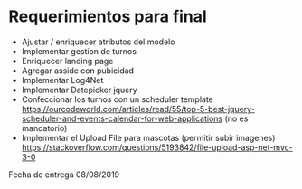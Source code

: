 # Requerimientos para final
- Ajustar / enriquecer atributos del modelo
- Implementar gestion de turnos
- Enriquecer landing page
- Agregar asside con pubicidad
- Implementar Log4Net
- Implementar Datepicker jquery
- Confeccionar los turnos con un scheduler template https://ourcodeworld.com/articles/read/55/top-5-best-jquery-scheduler-and-events-calendar-for-web-applications (no es mandatorio)
- Implementar el Upload File para mascotas (permitir subir imagenes) https://stackoverflow.com/questions/5193842/file-upload-asp-net-mvc-3-0


Fecha de entrega 08/08/2019
